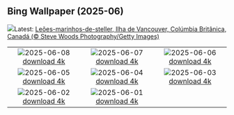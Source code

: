 ## Bing Wallpaper (2025-06)
![](https://www.bing.com/th?id=OHR.StellarSeaLions_PT-BR8572574389_UHD.jpg&w=1000)Latest: [Leões-marinhos-de-steller, Ilha de Vancouver, Colúmbia Britânica, Canadá (© Steve Woods Photography/Getty Images)](https://www.bing.com/th?id=OHR.StellarSeaLions_PT-BR8572574389_UHD.jpg)

|      |      |      |
| :----: | :----: | :----: |
|![](https://www.bing.com/th?id=OHR.PacificCrestTrail_PT-BR2793747825_UHD.jpg&pid=hp&w=384&h=216&rs=1&c=4)2025-06-08 [download 4k](https://www.bing.com/th?id=OHR.PacificCrestTrail_PT-BR2793747825_UHD.jpg)|![](https://www.bing.com/th?id=OHR.NormandyBeach_PT-BR1029038127_UHD.jpg&pid=hp&w=384&h=216&rs=1&c=4)2025-06-07 [download 4k](https://www.bing.com/th?id=OHR.NormandyBeach_PT-BR1029038127_UHD.jpg)|![](https://www.bing.com/th?id=OHR.OlivaresMural_PT-BR9939913943_UHD.jpg&pid=hp&w=384&h=216&rs=1&c=4)2025-06-06 [download 4k](https://www.bing.com/th?id=OHR.OlivaresMural_PT-BR9939913943_UHD.jpg)|
|![](https://www.bing.com/th?id=OHR.CalaLuna_PT-BR9479768286_UHD.jpg&pid=hp&w=384&h=216&rs=1&c=4)2025-06-05 [download 4k](https://www.bing.com/th?id=OHR.CalaLuna_PT-BR9479768286_UHD.jpg)|![](https://www.bing.com/th?id=OHR.BicyclesUtrecht_PT-BR9202088294_UHD.jpg&pid=hp&w=384&h=216&rs=1&c=4)2025-06-04 [download 4k](https://www.bing.com/th?id=OHR.BicyclesUtrecht_PT-BR9202088294_UHD.jpg)|![](https://www.bing.com/th?id=OHR.EchinaceaButterfly_PT-BR8973487731_UHD.jpg&pid=hp&w=384&h=216&rs=1&c=4)2025-06-03 [download 4k](https://www.bing.com/th?id=OHR.EchinaceaButterfly_PT-BR8973487731_UHD.jpg)|
|![](https://www.bing.com/th?id=OHR.BeginningFestasJuninas_PT-BR8821402766_UHD.jpg&pid=hp&w=384&h=216&rs=1&c=4)2025-06-02 [download 4k](https://www.bing.com/th?id=OHR.BeginningFestasJuninas_PT-BR8821402766_UHD.jpg)|![](https://www.bing.com/th?id=OHR.SwedenReserve_PT-BR8224811231_UHD.jpg&pid=hp&w=384&h=216&rs=1&c=4)2025-06-01 [download 4k](https://www.bing.com/th?id=OHR.SwedenReserve_PT-BR8224811231_UHD.jpg)|